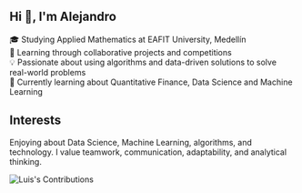 ## Hi 👋, I'm Alejandro

🎓 Studying Applied Mathematics at EAFIT University, Medellín <br/> 
🌱 Learning through collaborative projects and competitions <br/> 
💡 Passionate about using algorithms and data-driven solutions to solve real-world problems <br/>
💭 Currently learning about Quantitative Finance, Data Science and Machine Learning <br/>

## Interests
Enjoying about Data Science, Machine Learning, algorithms, and technology. I value teamwork, communication, adaptability, and analytical thinking.

<!--![Alejo's GitHub stats](https://github-readme-stats.vercel.app/api?username=alejobaenam&show_icons=true&theme=rose)-->

![Luis's Contributions](https://github-readme-streak-stats.herokuapp.com/?user=alejobaenam&theme=rose)
